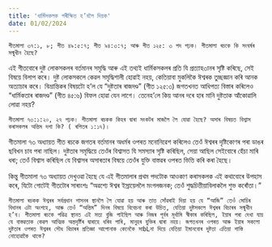 ```yaml
---
title: 'ধাৰ্মিসকলক পৰীক্ষিত হ’বলৈ দিয়ক'
date: 01/02/2024
---
```


`গীতমালা ৩৭:১, ৮; গীত ৪৯:৫:৭; গীত ৯৪:৩:৭; আৰু গীত ১২৫: ৩ পদ পঢ়ক। গীতমালা ৰচকে কি সংঘৰ্ষৰ সন্মুখীন হৈছে?`

এই গীতবোৰে দুষ্ট লোকসকলৰ বৰ্তমানৰ সমৃদ্ধি আৰু এই তথ্যই ধাৰ্মিকসকলৰ প্ৰতি যি প্ৰত্যাহ৩ানৰ সৃষ্টি কৰিছে, সেই বিষয়ে বিলাপ কৰে। দুষ্ট লোকসকলে কেৱল সমৃদ্ধিশালী হোৱাই নহয়, কেতিয়াবা মুকলিকৈ ঈশ্বৰক তুচ্ছজ্ঞান কৰি আনক অত্যাচাৰ কৰে। বিভ্ৰান্তিকৰ বিষয়টো হ’ল যে “দুষ্টতাৰ ৰাজদণ্ড” (গীত ১২৫:৩) জগতখনত আধিপত্য বিস্তাৰ কৰিলেও “ধাৰ্মিকতাৰ ৰাজদণ্ড” (গীত ৪৫:৬) বিফল হোৱা যেন লাগে। তেনেহ’লে কিয় আনৰ দৰে হাৰ মানি দুষ্টতাক আঁকোৱালি লোৱা নহয়?

`গীতমালা ৭৩:১:২০, ২৭ পঢ়ক। গীতমালা ৰচকক কিহৰ দ্বাৰা সংকটৰ মাজলৈ লৈ যোৱা হৈছে? অসাৰ বিষয়ত বিশ্বাস কৰাসকলৰ অন্তিম দশা কি? ( ৰপিতৰ ১:১৭)।`

গীতমালা ৭৩ অধ্যায়ত গীত ৰচকে জগতৰ বৰ্তমানৰ অধৰ্মৰ ওপৰত মনোনিৱেশ কৰিলেও তেওঁ ঈশ্বৰৰ দৃষ্টিকোণৰ পৰা ডাঙৰ ছবিখন চাব পৰা নাছিল। দুষ্টতাৰ সমৃদ্ধিয়ে তেওঁৰ বিশ্বাসত যি সমস্যাৰ সৃষ্টি কৰিছিল, সেয়া আছিল সেইবোৰে হেঁচা মাৰি ধৰা;  তেওঁ বিশ্বাস কৰিছিল যে বিশ্বাসৰ অসাৰতাৰ বিষয়ে তেওঁৰ যুক্তি বাস্তৱৰ ওপৰত ভিত্তি কৰি কৰা হৈছে।

কিন্তু গীতমালা ৭৩ অধ্যায়ত দেখুওৱা হৈছে যে এই গীতমালাৰ প্ৰথম পদটোক আওকাণ কৰাসকলক এই কথাবোৰে উপহাস কৰে, যিটো গোটেই গীতটোৰ সাৰাংশঃ “অৱশ্যে ঈশ্বৰ ইস্ৰায়েললৈ মংগলজনক; তেওঁ শুদ্ধচিত্তীয়াবিলাকলৈ শুভ কৰোঁতা।”

`গীতমালা ৰচকক ঈশ্বৰৰ সৰ্বপ্ৰধান শাসনৰ স্থানলৈ লৈ যোৱা হয় আৰু তাত সোঁৱৰাই দিয়া হয় যে “আজি” তেওঁ মোচিৰ বিধানৰ এটা অংশহে, আৰু তেওঁ “অন্তিম” দিনৰ বিষয়ে বিবেচনা কৰা উচিত, যেতিয়া দুষ্টসকলে ঈশ্বৰৰ বিচাৰৰ সন্মুখীন হ’ব। গীতমালা ৰচকে পৱিত্ৰ স্থানত এই সত্য বুজি পাইছিল আৰু নিজৰ পূৰ্বৰ মূৰ্খামি স্বীকাৰ কৰিছিল, ইয়াৰ পৰা দেখা যায় যে বাস্তৱতাক কেৱল আত্মিক অন্তদৃৰ্ষ্টিৰ দ্বাৰাহে ধৰিব পাৰি, মানুহৰ যুক্তিৰ দ্বাৰা নহয়। জগতখনৰ ওপৰত আৰু ইয়াৰ সকলো দুষ্টতাৰ ওপৰত ঈশ্বৰৰ সৌধ বিচাৰৰ প্ৰতিজ্ঞা আপোনাক কেনেকৈ সাbLনা দিয়ে যেতিয়া ইমানবোৰ দুষ্টতা এতিয়া শাস্তি নোহোৱাকৈ থাকে?`